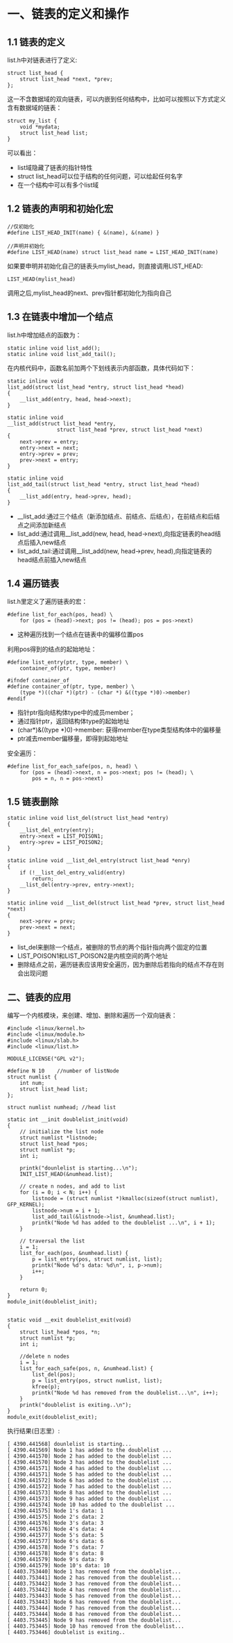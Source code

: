 # 一、链表的定义和操作
## 1.1 链表的定义
list.h中对链表进行了定义:
```
struct list_head {
    struct list_head *next, *prev;
};
```
这一不含数据域的双向链表，可以内嵌到任何结构中，比如可以按照以下方式定义含有数据域的链表：

```
struct my_list {
    void *mydata;
    struct list_head list;
}
```
可以看出：
- list域隐藏了链表的指针特性
- struct list_head可以位于结构的任何问题，可以给起任何名字
- 在一个结构中可以有多个list域

## 1.2 链表的声明和初始化宏

```
//仅初始化
#define LIST_HEAD_INIT(name) { &(name), &(name) }

//声明并初始化
#define LIST_HEAD(name) struct list_head name = LIST_HEAD_INIT(name)
```
如果要申明并初始化自己的链表头mylist_head，则直接调用LIST_HEAD:

```
LIST_HEAD(mylist_head)
```
调用之后,mylist_head的next、prev指针都初始化为指向自己

## 1.3 在链表中增加一个结点
list.h中增加结点的函数为：

```
static inline void list_add();
static inline void list_add_tail();
```
在内核代码中，函数名前加两个下划线表示内部函数，具体代码如下：

```
static inline void
list_add(struct list_head *entry, struct list_head *head)
{
    __list_add(entry, head, head->next);
}

static inline void
__list_add(struct list_head *entry,
                struct list_head *prev, struct list_head *next)
{
    next->prev = entry;
    entry->next = next;
    entry->prev = prev;
    prev->next = entry;
}

static inline void
list_add_tail(struct list_head *entry, struct list_head *head)
{
    __list_add(entry, head->prev, head);
}
```
- __list_add:通过三个结点（新添加结点、前结点、后结点），在前结点和后结点之间添加新结点
- list_add:通过调用__list_add(new, head, head->next),向指定链表的head结点后插入new结点
- list_add_tail:通过调用__list_add(new, head->prev, head),向指定链表的head结点前插入new结点

## 1.4 遍历链表
list.h里定义了遍历链表的宏：

```
#define list_for_each(pos, head) \
    for (pos = (head)->next; pos != (head); pos = pos->next)
```
- 这种遍历找到一个结点在链表中的偏移位置pos

利用pos得到的结点的起始地址：
```
#define list_entry(ptr, type, member) \
    container_of(ptr, type, member)
    
#ifndef container_of
#define container_of(ptr, type, member) \
    (type *)((char *)(ptr) - (char *) &((type *)0)->member)
#endif
```
- 指针ptr指向结构体type中的成员member；
- 通过指针ptr，返回结构体type的起始地址
- (char*)&((type *)0)->member: 获得member在type类型结构体中的偏移量
- ptr减去member偏移量，即得到起始地址

安全遍历：

```
#define list_for_each_safe(pos, n, head) \
    for (pos = (head)->next, n = pos->next; pos != (head); \
        pos = n, n = pos->next)
```

## 1.5 链表删除

```
static inline void list_del(struct list_head *entry)
{
    __list_del_entry(entry);
    entry->next = LIST_POISON1;
    entry->prev = LIST_POISON2;
}

static inline void __list_del_entry(struct list_head *enry)
{
    if (!__list_del_entry_valid(entry)
        return;
    __list_del(entry->prev, entry->next);
}

static inline void __list_del(struct list_head *prev, struct list_head *next)
{
    next->prev = prev;
    prev->next = next;
}
```
- list_del来删除一个结点，被删除的节点的两个指针指向两个固定的位置
- LIST_POISON1和LIST_POISON2是内核空间的两个地址
- 删除结点之前，遍历链表应该用安全遍历，因为删除后若指向的结点不存在则会出现问题

## 二、链表的应用
编写一个内核模块，来创建、增加、删除和遍历一个双向链表：

```
#include <linux/kernel.h>
#include <linux/module.h>
#include <linux/slab.h>
#include <linux/list.h>

MODULE_LICENSE("GPL v2");

#define N 10	//number of listNode
struct numlist {
	int num;
	struct list_head list;
};

struct numlist numhead;	//head list

static int __init doublelist_init(void)
{
	// initialize the list node
	struct numlist *listnode;
	struct list_head *pos;
	struct numlist *p;
	int i;

	printk("dounlelist is starting...\n");
	INIT_LIST_HEAD(&numhead.list);

	// create n nodes, and add to list
	for (i = 0; i < N; i++) {
		listnode = (struct numlist *)kmalloc(sizeof(struct numlist), GFP_KERNEL);
		listnode->num = i + 1;
		list_add_tail(&listnode->list, &numhead.list);
		printk("Node %d has added to the doublelist ...\n", i + 1);
	}

	// traversal the list
	i = 1;
	list_for_each(pos, &numhead.list) {
		p = list_entry(pos, struct numlist, list);
		printk("Node %d's data: %d\n", i, p->num);
		i++;
	}

	return 0;
}
module_init(doublelist_init);


static void __exit doublelist_exit(void)
{
	struct list_head *pos, *n;
	struct numlist *p;
	int i;

	//delete n nodes
	i = 1;
	list_for_each_safe(pos, n, &numhead.list) {
		list_del(pos);
		p = list_entry(pos, struct numlist, list);
		kfree(p);
		printk("Node %d has removed from the doublelist...\n", i++);
	}
	printk("doublelist is exiting..\n");
}
module_exit(doublelist_exit);

```



执行结果(日志里）:
```
[ 4390.441568] dounlelist is starting...
[ 4390.441569] Node 1 has added to the doublelist ...
[ 4390.441570] Node 2 has added to the doublelist ...
[ 4390.441570] Node 3 has added to the doublelist ...
[ 4390.441571] Node 4 has added to the doublelist ...
[ 4390.441571] Node 5 has added to the doublelist ...
[ 4390.441572] Node 6 has added to the doublelist ...
[ 4390.441572] Node 7 has added to the doublelist ...
[ 4390.441573] Node 8 has added to the doublelist ...
[ 4390.441573] Node 9 has added to the doublelist ...
[ 4390.441574] Node 10 has added to the doublelist ...
[ 4390.441575] Node 1's data: 1
[ 4390.441575] Node 2's data: 2
[ 4390.441576] Node 3's data: 3
[ 4390.441576] Node 4's data: 4
[ 4390.441577] Node 5's data: 5
[ 4390.441577] Node 6's data: 6
[ 4390.441578] Node 7's data: 7
[ 4390.441578] Node 8's data: 8
[ 4390.441579] Node 9's data: 9
[ 4390.441579] Node 10's data: 10
[ 4403.753440] Node 1 has removed from the doublelist...
[ 4403.753441] Node 2 has removed from the doublelist...
[ 4403.753442] Node 3 has removed from the doublelist...
[ 4403.753442] Node 4 has removed from the doublelist...
[ 4403.753443] Node 5 has removed from the doublelist...
[ 4403.753443] Node 6 has removed from the doublelist...
[ 4403.753444] Node 7 has removed from the doublelist...
[ 4403.753444] Node 8 has removed from the doublelist...
[ 4403.753445] Node 9 has removed from the doublelist...
[ 4403.753445] Node 10 has removed from the doublelist...
[ 4403.753446] doublelist is exiting..
```
